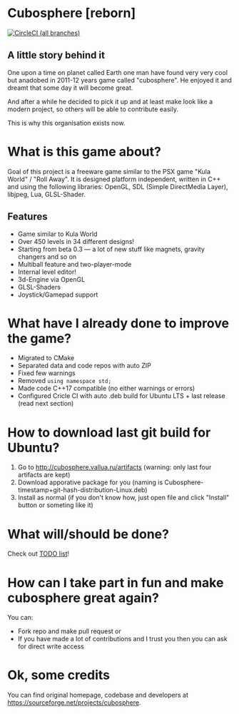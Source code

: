 # Cubosphere [reborn]
[![CircleCI (all branches)](https://img.shields.io/circleci/project/github/cubosphere/cubosphere-code.svg)](https://circleci.com/gh/cubosphere/cubosphere-code)
## A little story behind it
One upon a time on planet called Earth one man have found very very cool but anadobed in 2011-12 years game called "cubosphere". He enjoyed it and dreamt that some day it will become great.

And after a while he decided to pick it up and at least make look like a modern project, so others will be able to contribute easily.

This is why this organisation exists now.

# What is this game about?
Goal of this project is a freeware game similar to the PSX game "Kula World" / "Roll Away". It is designed platform independent, written in C++ and using the following libraries: OpenGL, SDL (Simple DirectMedia Layer), libjpeg, Lua, GLSL-Shader.

## Features
* Game similar to Kula World
* Over 450 levels in 34 different designs!
* Starting from beta 0.3 — a lot of new stuff like magnets, gravity changers and so on
* Multiball feature and two-player-mode
* Internal level editor!
* 3d-Engine via OpenGL
* GLSL-Shaders
* Joystick/Gamepad support

# What have I already done to improve the game?
* Migrated to CMake
* Separated data and code repos with auto ZIP
* Fixed few warnings
* Removed `using namespace std;`
* Made code C++17 compatible (no either warnings or errors)
* Configured Cricle CI with auto .deb build for Ubuntu LTS + last release (read next section)

# How to download last git build for Ubuntu?
1. Go to http://cubosphere.vallua.ru/artifacts (warning: only last four artifacts are kept)
2. Download apporative package for you (naming is Cubosphere-timestamp+git-hash-distribution-Linux.deb)
3. Install as normal (if you don't know how, just open file and click "Install" button or someting like it)

# What will/should be done?
Check out [TODO list](TODO.md)!

# How can I take part in fun and make cubosphere great again?
You can:

* Fork repo and make pull request or
* If you have made a lot of contributions and I trust you then you can ask for direct write access

# Ok, some credits
You can find original homepage, codebase and developers at https://sourceforge.net/projects/cubosphere.
